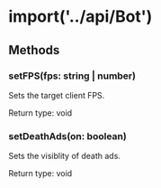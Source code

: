 # import('../api/Bot')





## Methods

### setFPS(fps: string | number)
Sets the target client FPS.


Return type: void

### setDeathAds(on: boolean)
Sets the visiblity of death ads.


Return type: void